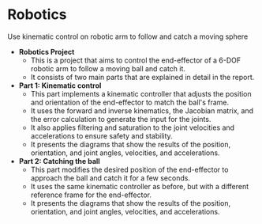 # Robotics
Use kinematic control on robotic arm to follow and catch a moving sphere

- **Robotics Project**
    - This is a project that aims to control the end-effector of a 6-DOF robotic arm to follow a moving ball and catch it.
    - It consists of two main parts that are explained in detail in the report.
- **Part 1: Kinematic control**
    - This part implements a kinematic controller that adjusts the position and orientation of the end-effector to match the ball's frame.
    - It uses the forward and inverse kinematics, the Jacobian matrix, and the error calculation to generate the input for the joints.
    - It also applies filtering and saturation to the joint velocities and accelerations to ensure safety and stability.
    - It presents the diagrams that show the results of the position, orientation, and joint angles, velocities, and accelerations.
- **Part 2: Catching the ball**
    - This part modifies the desired position of the end-effector to approach the ball and catch it for a few seconds.
    - It uses the same kinematic controller as before, but with a different reference frame for the end-effector.
    - It presents the diagrams that show the results of the position, orientation, and joint angles, velocities, and accelerations.

